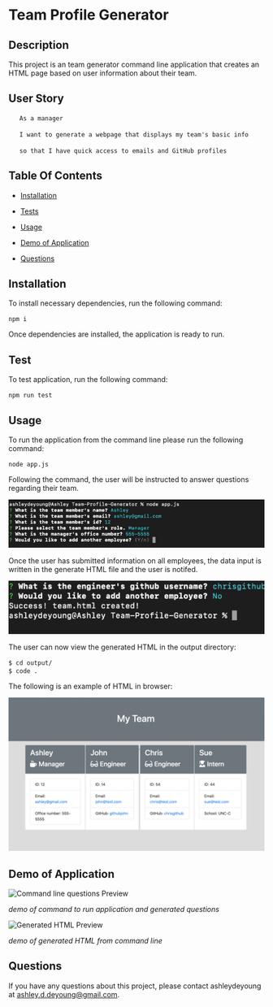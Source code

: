 # Team Profile Generator

  ## Description
  
  This project is an team generator command line application that creates an HTML page based on user information about their team.

  ## User Story

 ```
    As a manager

    I want to generate a webpage that displays my team's basic info

    so that I have quick access to emails and GitHub profiles
 ```

  ## Table Of Contents
  
  * [Installation](#installation)

  * [Tests](#tests)
  
  * [Usage](#usage)
  
  * [Demo of Application](#demo-of-application)
  
  * [Questions](#questions)
  
  ## Installation
  
  To install necessary dependencies, run the following command:
  
  ```
  npm i
  ```
  Once dependencies are installed, the application is ready to run. 

  ## Test

  To test application, run the following command:

   ```
  npm run test
  ```

  ## Usage

  To run the application from the command line please run the following command:

  ```
  node app.js
  ``` 
  
  Following the command, the user will be instructed to answer questions regarding their team.

  ![Command line questions preview](Assets/questions-preview.png)

  
  Once the user has submitted information on all employees, the data input is written in the generate HTML file and the user is notifed.

  ![Generated HTML preview](Assets/success-preview.png)
  

  The user can now view the generated HTML in the output directory:

  ```
  $ cd output/
  $ code .
  ``` 

  The following is an example of HTML in browser:

  ![HTML in browswer preview](Assets/HTML-preview.png)




  ## Demo of Application
  ![Command line questions Preview](Assets/command-line-preview.gif)

  *demo of command to run application and generated questions*

  ![Generated HTML Preview](Assets/html-preview.gif)
  
  *demo of generated HTML from command line*


  ## Questions
  
  If you have any questions about this project, please contact ashleydeyoung at ashley.d.deyoung@gmail.com.